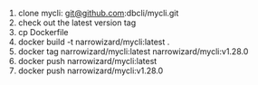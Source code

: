 1. clone mycli: git@github.com:dbcli/mycli.git
2. check out the latest version tag
3. cp Dockerfile
4. docker build -t narrowizard/mycli:latest .
5. docker tag narrowizard/mycli:latest narrowizard/mycli:v1.28.0
6. docker push narrowizard/mycli:latest
7. docker push narrowizard/mycli:v1.28.0